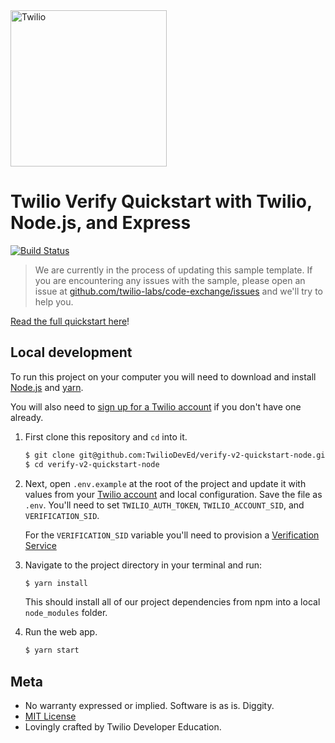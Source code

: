 <a href="https://www.twilio.com">
  <img src="https://static0.twilio.com/marketing/bundles/marketing/img/logos/wordmark-red.svg" alt="Twilio" width="250" />
</a>

# Twilio Verify Quickstart with Twilio, Node.js, and Express

[![Build Status](https://travis-ci.org/TwilioDevEd/verify-v2-quickstart-node.svg?branch=master)](https://travis-ci.org/TwilioDevEd/verify-v2-quickstart-node)

> We are currently in the process of updating this sample template. If you are encountering any issues with the sample, please open an issue at [github.com/twilio-labs/code-exchange/issues](https://github.com/twilio-labs/code-exchange/issues) and we'll try to help you.

[Read the full quickstart here](https://www.twilio.com/docs/verify/api-beta/quickstarts/node-express)!

## Local development

To run this project on your computer you will need to download and install [Node.js](http://nodejs.org/) and
 [yarn](https://www.npmjs.com/).

You will also need to [sign up for a Twilio account](https://www.twilio.com/try-twilio)
if you don't have one already.

1. First clone this repository and `cd` into it.

   ```bash
   $ git clone git@github.com:TwilioDevEd/verify-v2-quickstart-node.git
   $ cd verify-v2-quickstart-node
   ```

1. Next, open `.env.example` at the root of the project and update it with
   values from your
   [Twilio account](https://www.twilio.com/console)
   and local configuration. Save the file as `.env`.  You'll need to set
   `TWILIO_AUTH_TOKEN`, `TWILIO_ACCOUNT_SID`, and `VERIFICATION_SID`.

   For the `VERIFICATION_SID` variable you'll need to provision a [Verification Service](https://www.twilio.com/console/verify/services) 
   
1. Navigate to the project directory in your terminal and run:

      ```bash
      $ yarn install
      ```

    This should install all of our project dependencies from npm into a local
    `node_modules` folder.

1. Run the web app.

    ```bash
    $ yarn start
    ```

## Meta

* No warranty expressed or implied. Software is as is. Diggity.
* [MIT License](http://www.opensource.org/licenses/mit-license.html)
* Lovingly crafted by Twilio Developer Education.
